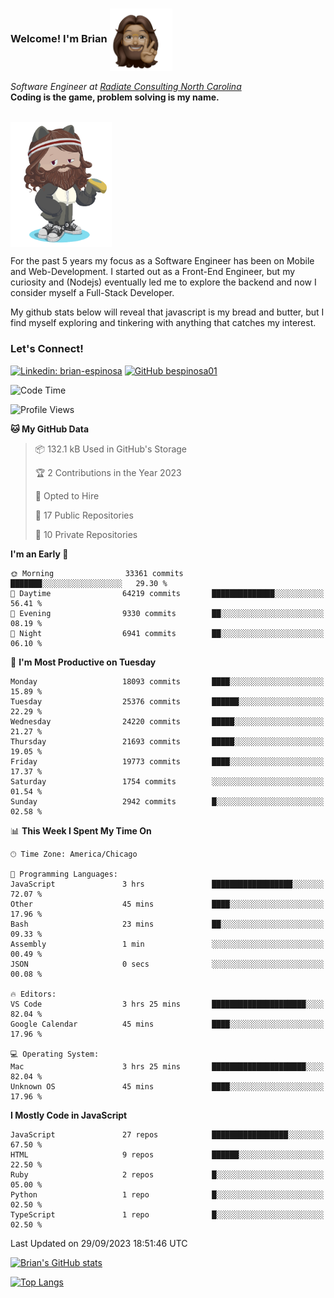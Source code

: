 ###  Welcome! I'm Brian <img align="center" src="https://github.com/bespinosa01/bespinosa01/blob/main/assets/peace-animoji.png" height="100" /></h2>
<p><em>Software Engineer at <a href="https://www.radiateconsulting.coop/north-carolina-tech-coop">Radiate Consulting North Carolina</a>
 <br/>
<!-- </br>Developer Consultant at <a href="https://codethedream.org/">Code The Dream</a> -->
</em> <b>Coding is the game, problem solving is my name.</b></p>

<br/>


 <img align="center" src="https://github.com/bespinosa01/bespinosa01/blob/main/assets/octo-me.png" height="200" /> 
 <p>
 For the past 5 years my focus as a Software Engineer has been on Mobile and Web-Development. I started out as a Front-End Engineer, but my curiosity and (Nodejs) eventually led me to explore the backend and now I consider myself a Full-Stack Developer.
</p>
<p>
 My github stats below will reveal that javascript is my bread and butter, but I find myself exploring and tinkering with anything that catches my interest. 
 </p>
 
 
### Let's Connect!

[![Linkedin: brian-espinosa](https://img.shields.io/badge/-brian--espinosa-blue?style=flat-square&logo=Linkedin&logoColor=white&link=https://www.linkedin.com/in/brian-espinosa/)](https://www.linkedin.com/in/brian-espinosa/)
[![GitHub bespinosa01](https://img.shields.io/github/followers/bespinosa01?label=follow&style=social)](https://github.com/bespinosa01)



<!--START_SECTION:waka-->
![Code Time](http://img.shields.io/badge/Code%20Time-1%2C301%20hrs%2025%20mins-blue)

![Profile Views](http://img.shields.io/badge/Profile%20Views-0-blue)

**🐱 My GitHub Data** 

> 📦 132.1 kB Used in GitHub's Storage 
 > 
> 🏆 2 Contributions in the Year 2023
 > 
> 💼 Opted to Hire
 > 
> 📜 17 Public Repositories 
 > 
> 🔑 10 Private Repositories 
 > 
**I'm an Early 🐤** 

```text
🌞 Morning                33361 commits       ███████░░░░░░░░░░░░░░░░░░   29.30 % 
🌆 Daytime                64219 commits       ██████████████░░░░░░░░░░░   56.41 % 
🌃 Evening                9330 commits        ██░░░░░░░░░░░░░░░░░░░░░░░   08.19 % 
🌙 Night                  6941 commits        ██░░░░░░░░░░░░░░░░░░░░░░░   06.10 % 
```
📅 **I'm Most Productive on Tuesday** 

```text
Monday                   18093 commits       ████░░░░░░░░░░░░░░░░░░░░░   15.89 % 
Tuesday                  25376 commits       ██████░░░░░░░░░░░░░░░░░░░   22.29 % 
Wednesday                24220 commits       █████░░░░░░░░░░░░░░░░░░░░   21.27 % 
Thursday                 21693 commits       █████░░░░░░░░░░░░░░░░░░░░   19.05 % 
Friday                   19773 commits       ████░░░░░░░░░░░░░░░░░░░░░   17.37 % 
Saturday                 1754 commits        ░░░░░░░░░░░░░░░░░░░░░░░░░   01.54 % 
Sunday                   2942 commits        █░░░░░░░░░░░░░░░░░░░░░░░░   02.58 % 
```


📊 **This Week I Spent My Time On** 

```text
🕑︎ Time Zone: America/Chicago

💬 Programming Languages: 
JavaScript               3 hrs               ██████████████████░░░░░░░   72.07 % 
Other                    45 mins             ████░░░░░░░░░░░░░░░░░░░░░   17.96 % 
Bash                     23 mins             ██░░░░░░░░░░░░░░░░░░░░░░░   09.33 % 
Assembly                 1 min               ░░░░░░░░░░░░░░░░░░░░░░░░░   00.49 % 
JSON                     0 secs              ░░░░░░░░░░░░░░░░░░░░░░░░░   00.08 % 

🔥 Editors: 
VS Code                  3 hrs 25 mins       █████████████████████░░░░   82.04 % 
Google Calendar          45 mins             ████░░░░░░░░░░░░░░░░░░░░░   17.96 % 

💻 Operating System: 
Mac                      3 hrs 25 mins       █████████████████████░░░░   82.04 % 
Unknown OS               45 mins             ████░░░░░░░░░░░░░░░░░░░░░   17.96 % 
```

**I Mostly Code in JavaScript** 

```text
JavaScript               27 repos            █████████████████░░░░░░░░   67.50 % 
HTML                     9 repos             ██████░░░░░░░░░░░░░░░░░░░   22.50 % 
Ruby                     2 repos             █░░░░░░░░░░░░░░░░░░░░░░░░   05.00 % 
Python                   1 repo              █░░░░░░░░░░░░░░░░░░░░░░░░   02.50 % 
TypeScript               1 repo              █░░░░░░░░░░░░░░░░░░░░░░░░   02.50 % 
```




 Last Updated on 29/09/2023 18:51:46 UTC
<!--END_SECTION:waka-->


<!--  Github STATS -->
[![Brian's GitHub stats](https://github-readme-stats.vercel.app/api?username=bespinosa01&hide=stars,contribs&count_private=true&show_icons=true)](https://github.com/anuraghazra/github-readme-stats)

[![Top Langs](https://github-readme-stats.vercel.app/api/top-langs/?username=bespinosa01&layout=compact)](https://github.com/anuraghazra/github-readme-stats)



<!--
**bespinosa01/bespinosa01** is a ✨ _special_ ✨ repository because its `README.md` (this file) appears on your GitHub profile.

Here are some ideas to get you started:

- 🔭 I’m currently working on ...
- 🌱 I’m currently learning ...
- 👯 I’m looking to collaborate on ...
- 🤔 I’m looking for help with ...
- 💬 Ask me about ...
- 📫 How to reach me: ...
- 😄 Pronouns: ...
- ⚡ Fun fact: ...
-->
